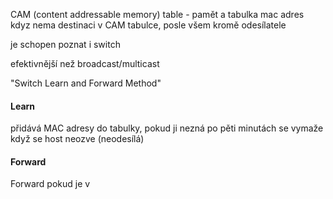 CAM (content addressable memory) table - pamět a tabulka mac adres
kdyz nema destinaci v CAM tabulce, posle všem kromě odesílatele

je schopen poznat i switch

efektivnější než broadcast/multicast

"Switch Learn and Forward Method"

#### Learn
přidává MAC adresy do tabulky, pokud ji nezná
po pěti minutách se vymaže když se host neozve (neodesílá)

#### Forward
Forward pokud je v  